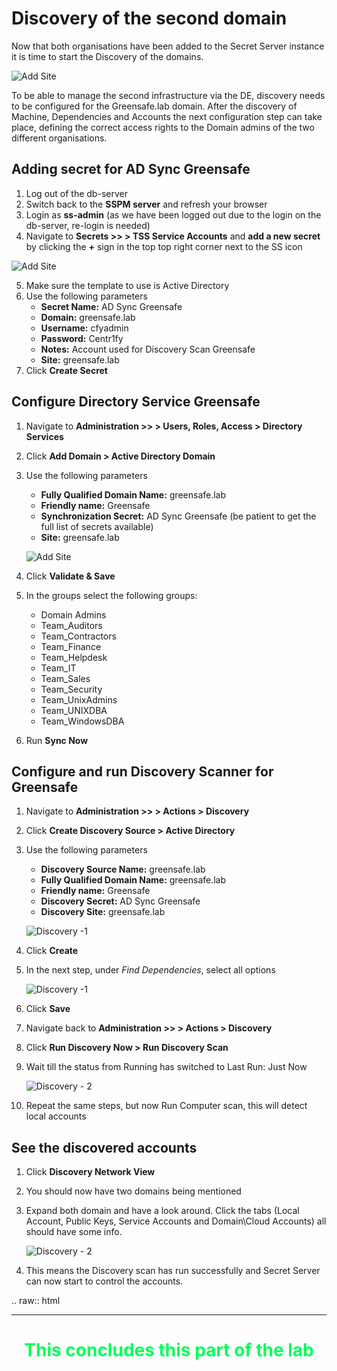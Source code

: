 # Discovery of the second domain

Now that both organisations have been added to the Secret Server instance it is time to start the Discovery of the domains.

![Add Site](images/ss-adv-0017.png)

To be able to manage the second infrastructure via the DE, discovery needs to be configured for the Greensafe.lab  domain. After the discovery of Machine, Dependencies and Accounts the next configuration step can take place, defining the correct access rights to the Domain admins of the two different organisations.

## Adding secret for AD Sync Greensafe
1. Log out of the db-server
2. Switch back to the **SSPM server** and refresh your browser
3. Login as **ss-admin** (as we have been logged out due to the login on the db-server, re-login is needed)
4. Navigate to **Secrets >> > TSS Service Accounts** and **add a new secret** by clicking the **+** sign in the top top right corner next to the SS icon

  ![Add Site](images/ss-adv-0018.png)

5. Make sure the template to use is Active Directory
6. Use the following parameters
    - **Secret Name:** AD Sync Greensafe
    - **Domain:** greensafe.lab
    - **Username:** cfyadmin
    - **Password:** Centr1fy
    - **Notes:** Account used for Discovery Scan Greensafe
    - **Site:** greensafe.lab
7. Click **Create Secret**

## Configure Directory Service Greensafe

1. Navigate to **Administration >> > Users, Roles, Access > Directory Services**
2. Click **Add Domain > Active Directory Domain**
3. Use the following parameters
    - **Fully Qualified Domain Name:** greensafe.lab
    - **Friendly name:** Greensafe
    - **Synchronization Secret:** AD Sync Greensafe (be patient to get the full list of secrets available)
    - **Site:** greensafe.lab

    ![Add Site](images/ss-adv-0019.png)

4. Click **Validate & Save**
5. In the groups select the following groups:
    - Domain Admins
    - Team_Auditors
    - Team_Contractors
    - Team_Finance
    - Team_Helpdesk
    - Team_IT
    - Team_Sales
    - Team_Security
    - Team_UnixAdmins
    - Team_UNIXDBA
    - Team_WindowsDBA
6. Run **Sync Now**

## Configure and run Discovery Scanner for Greensafe
1. Navigate to **Administration >> > Actions > Discovery**
2. Click **Create Discovery Source > Active Directory**
3. Use the following parameters
    - **Discovery Source Name:** greensafe.lab
    - **Fully Qualified Domain Name:** greensafe.lab
    - **Friendly name:** Greensafe
    - **Discovery Secret:** AD Sync Greensafe
    - **Discovery Site:** greensafe.lab

    ![Discovery -1 ](images/ss-adv-0021.png)

4. Click **Create**
5. In the next step, under *Find Dependencies*, select all options

    ![Discovery -1 ](images/ss-adv-0022.png)

6. Click **Save**
7. Navigate back to **Administration >> > Actions > Discovery**
8. Click **Run Discovery Now > Run Discovery Scan**
9. Wait till the status from Running has switched to Last Run: Just Now

    ![Discovery - 2](images/ss-adv-0023.png)

10. Repeat the same steps, but now Run Computer scan, this will detect local accounts

## See the discovered accounts
1. Click **Discovery Network View** 
2. You should now have two domains being mentioned
3. Expand both domain and have a look around. Click the tabs (Local Account, Public Keys, Service Accounts and Domain\Cloud Accounts) all should have some info.

    ![Discovery - 2](images/ss-adv-0024.png)

4. This means the Discovery scan has run successfully and Secret Server can now start to control the accounts.

.. raw:: html
  
  <HR>
  <center><H1 style="color:#00FF59">This concludes this part of the lab</H1></center>